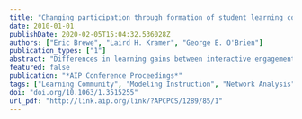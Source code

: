```yaml
---
title: "Changing participation through formation of student learning communities"
date: 2010-01-01
publishDate: 2020-02-05T15:04:32.536028Z
authors: ["Eric Brewe", "Laird H. Kramer", "George E. O'Brien"]
publication_types: ["1"]
abstract: "Differences in learning gains between interactive engagement and lecture instructional practices have been well documented and yet the ways in which students participate in each of these learning environments are not clearly established. We use social network analysis as one way to establish differences the participation of students in lecture sections and students in Modeling Instruction, a curriculum that uses interactive engagement. One primary difference in the way students participate in the two instructional practices is that students in Modeling Instruction classes form learning communities and students in lecture classes remain isolated. Students in Modeling Instruction sections report ten times greater numbers of ties between students than those in lecture sections, forming richer and more deeply connected networks. We interpret these differences in terms of a participationist view on learning and as an explanatory mechanism for understanding documented differences in learning gains in the two settings. © 2010 American Institute of Physics."
featured: false
publication: "*AIP Conference Proceedings*"
tags: ["Learning Community", "Modeling Instruction", "Network Analysis", "Participation"]
doi: "doi.org/10.1063/1.3515255"
url_pdf: "http://link.aip.org/link/?APCPCS/1289/85/1"
---
```


